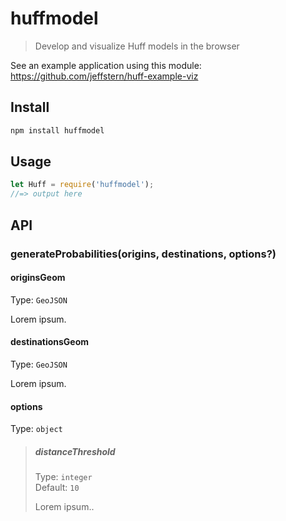 # huffmodel

> Develop and visualize Huff models in the browser

See an example application using this module: https://github.com/jeffstern/huff-example-viz

## Install

```sh
npm install huffmodel
```

## Usage

```js
let Huff = require('huffmodel');
//=> output here
```

## API

### generateProbabilities(origins, destinations, options?)

#### originsGeom

Type: `GeoJSON`

Lorem ipsum.

#### destinationsGeom

Type: `GeoJSON`

Lorem ipsum.

#### options

Type: `object`

> ##### distanceThreshold
> 
> Type: `integer`\
> Default: `10`
> 
> Lorem ipsum..
